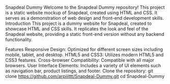 Snapdeal Dummy
Welcome to the Snapdeal Dummy repository! This project is a static website mockup of Snapdeal, created using HTML and CSS. It serves as a demonstration of web design and front-end development skills.
Introduction
This project is a dummy website for Snapdeal, created to showcase HTML and CSS skills. It replicates the look and feel of the Snapdeal website, providing a static front-end version without any backend functionality.

Features
Responsive Design: Optimized for different screen sizes including mobile, tablet, and desktop.
HTML5 and CSS3: Utilizes modern HTML5 and CSS3 features.
Cross-browser Compatibility: Compatible with all major browsers.
User Interface Elements: Includes a variety of UI elements such as navigation bar, product listings, and footer.
Clone the repository:
git clone https://github.com/arpiiittt/Snapdeal-Dummy.git
cd Snapdeal-Dummy
